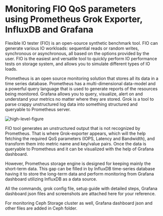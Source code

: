 # Monitoring FIO QoS parameters using Prometheus Grok Exporter, InfluxDB and Grafana
Flexible IO tester (FIO) is an open-source synthetic benchmark tool. FIO can generate various IO workloads: sequential reads or random writes, synchronous or asynchronous, all based on the options provided by the user. FIO is the easiest and versatile tool to quickly perform IO performance tests on storage system, and allows you to simulate different types of IO loads. 
 
Prometheus is an open source monitoring solution that stores all its data in a time series database. Prometheus has a multi-dimensional data-model and a powerful query language that is used to generate reports of the resources being monitored. Grafana allows you to query, visualize, alert on and understand your metrics no matter where they are stored. Grok is a tool to parse crappy unstructured log data into something structured and queryable to Prometheus server.

![high-level-figure](https://github.com/sumitshatwara/prometheus-grafana-grok-fio-influxdb/blob/master/Screenshots/high-level-figure.png)

FIO tool generates an unstructured output that is not recognized by Prometheus. That is where Grok-exporter appears, which will the help fetching the required QoS parameters (IOPS, Latency and Bandwidth), and transform them into metric name and key/value pairs. Once the data is queryable to Prometheus and it can be visualized with the help of Grafana dashboard.

However, Prometheus storage engine is designed for keeping mainly the short-term data. This gap can be filled in by InfluxDB time-series database having it to store the long-term data and perform monitoring from Grafana dashboard utilizing InfluxDB as a data source.

All the commands, grok config file, setup guide with detailed steps, Grafana dashboard json files and screenshots are attached here for your reference.

For monitoring Ceph Storage cluster as well, Grafana dashboard json and other files are added in Ceph folder.

